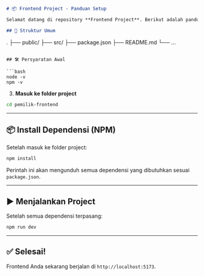 

```markdown
# 📦 Frontend Project - Panduan Setup

Selamat datang di repository **Frontend Project**. Berikut adalah panduan singkat untuk mengunduh dan menjalankan project ini menggunakan framework Vue.js.

## 📁 Struktur Umum
```

.
├── public/
├── src/
├── package.json
├── README.md
└── ...

````

## 🛠️ Persyaratan Awal

```bash
node -v
npm -v
````

3. **Masuk ke folder project**

```bash
cd pemilik-frontend
```

---

## 📦 Install Dependensi (NPM)

Setelah masuk ke folder project:

```bash
npm install
```

Perintah ini akan mengunduh semua dependensi yang dibutuhkan sesuai `package.json`.

---

## ▶️ Menjalankan Project

Setelah semua dependensi terpasang:

```bash
npm run dev
```

---

## ✅ Selesai!

Frontend Anda sekarang berjalan di `http://localhost:5173`.

